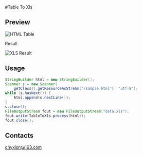 #Table To Xls
## Preview
![HTML Table](http://git.oschina.net/chyxion/table-to-xls/raw/master/html.png)

Result

![XLS Result](http://git.oschina.net/chyxion/table-to-xls/raw/master/xls.png)

## Usage
```java
StringBuilder html = new StringBuilder();
Scanner s = new Scanner(
	getClass().getResourceAsStream("/sample.html"), "utf-8");
while (s.hasNext()) {
	html.append(s.nextLine());
}
s.close();
FileOutputStream fout = new FileOutputStream("data.xls");
fout.write(TableToXls.process(html));
fout.close();
```

## Contacts

chyxion@163.com